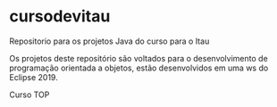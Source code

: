 # cursodevitau
Repositorio para os projetos Java do curso para o Itau

Os projetos deste repositório são voltados para o desenvolvimento de programação orientada a objetos, estão desenvolvidos em uma ws do Eclipse 2019.

Curso TOP
